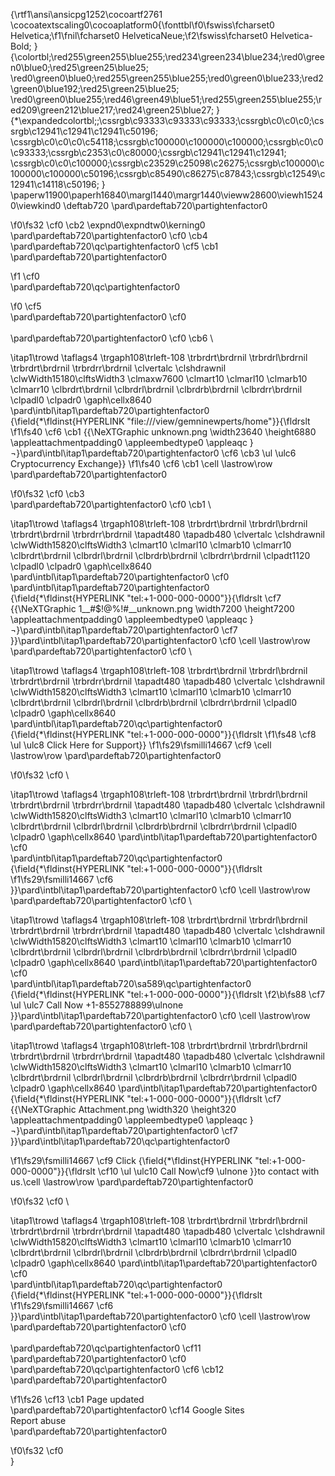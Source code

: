 {\rtf1\ansi\ansicpg1252\cocoartf2761
\cocoatextscaling0\cocoaplatform0{\fonttbl\f0\fswiss\fcharset0 Helvetica;\f1\fnil\fcharset0 HelveticaNeue;\f2\fswiss\fcharset0 Helvetica-Bold;
}
{\colortbl;\red255\green255\blue255;\red234\green234\blue234;\red0\green0\blue0;\red25\green25\blue25;
\red0\green0\blue0;\red255\green255\blue255;\red0\green0\blue233;\red2\green0\blue192;\red25\green25\blue25;
\red0\green0\blue255;\red46\green49\blue51;\red255\green255\blue255;\red209\green212\blue217;\red24\green25\blue27;
}
{\*\expandedcolortbl;;\cssrgb\c93333\c93333\c93333;\cssrgb\c0\c0\c0;\cssrgb\c12941\c12941\c12941\c50196;
\cssrgb\c0\c0\c0\c54118;\cssrgb\c100000\c100000\c100000;\cssrgb\c0\c0\c93333;\cssrgb\c2353\c0\c80000;\cssrgb\c12941\c12941\c12941;
\cssrgb\c0\c0\c100000;\cssrgb\c23529\c25098\c26275;\cssrgb\c100000\c100000\c100000\c50196;\cssrgb\c85490\c86275\c87843;\cssrgb\c12549\c12941\c14118\c50196;
}
\paperw11900\paperh16840\margl1440\margr1440\vieww28600\viewh15240\viewkind0
\deftab720
\pard\pardeftab720\partightenfactor0

\f0\fs32 \cf0 \cb2 \expnd0\expndtw0\kerning0
\
\pard\pardeftab720\partightenfactor0
\cf0 \cb4 \
\pard\pardeftab720\qc\partightenfactor0
\cf5 \cb1 \
\pard\pardeftab720\partightenfactor0

\f1 \cf0 \
\pard\pardeftab720\qc\partightenfactor0

\f0 \cf5 \
\pard\pardeftab720\partightenfactor0
\cf0 \
\
\pard\pardeftab720\partightenfactor0
\cf0 \cb6 \

\itap1\trowd \taflags4 \trgaph108\trleft-108 \trbrdrt\brdrnil \trbrdrl\brdrnil \trbrdrt\brdrnil \trbrdrr\brdrnil 
\clvertalc \clshdrawnil \clwWidth15180\clftsWidth3 \clmaxw7600 \clmart10 \clmarl10 \clmarb10 \clmarr10 \clbrdrt\brdrnil \clbrdrl\brdrnil \clbrdrb\brdrnil \clbrdrr\brdrnil \clpadl0 \clpadr0 \gaph\cellx8640
\pard\intbl\itap1\pardeftab720\partightenfactor0
{\field{\*\fldinst{HYPERLINK "file:///view/gemninewperts/home"}}{\fldrslt 
\f1\fs40 \cf6 \cb1 {{\NeXTGraphic unknown.png \width23640 \height6880 \appleattachmentpadding0 \appleembedtype0 \appleaqc
}¬}\pard\intbl\itap1\pardeftab720\partightenfactor0
\cf6 \cb3 \ul \ulc6  Cryptocurrency Exchange}}
\f1\fs40 \cf6 \cb1 \cell \lastrow\row
\pard\pardeftab720\partightenfactor0

\f0\fs32 \cf0 \cb3 \
\pard\pardeftab720\partightenfactor0
\cf0 \cb1 \

\itap1\trowd \taflags4 \trgaph108\trleft-108 \trbrdrt\brdrnil \trbrdrl\brdrnil \trbrdrt\brdrnil \trbrdrr\brdrnil \tapadt480 \tapadb480 
\clvertalc \clshdrawnil \clwWidth15820\clftsWidth3 \clmart10 \clmarl10 \clmarb10 \clmarr10 \clbrdrt\brdrnil \clbrdrl\brdrnil \clbrdrb\brdrnil \clbrdrr\brdrnil \clpadt1120 \clpadl0 \clpadr0 \gaph\cellx8640
\pard\intbl\itap1\pardeftab720\partightenfactor0
\cf0 \
\pard\intbl\itap1\pardeftab720\partightenfactor0
{\field{\*\fldinst{HYPERLINK "tel:+1-000-000-0000"}}{\fldrslt \cf7 {{\NeXTGraphic 1__#$!@%!#__unknown.png \width7200 \height7200 \appleattachmentpadding0 \appleembedtype0 \appleaqc
}¬}\pard\intbl\itap1\pardeftab720\partightenfactor0
\cf7 \
}}\pard\intbl\itap1\pardeftab720\partightenfactor0
\cf0 \cell \lastrow\row
\pard\pardeftab720\partightenfactor0
\cf0 \

\itap1\trowd \taflags4 \trgaph108\trleft-108 \trbrdrt\brdrnil \trbrdrl\brdrnil \trbrdrt\brdrnil \trbrdrr\brdrnil \tapadt480 \tapadb480 
\clvertalc \clshdrawnil \clwWidth15820\clftsWidth3 \clmart10 \clmarl10 \clmarb10 \clmarr10 \clbrdrt\brdrnil \clbrdrl\brdrnil \clbrdrb\brdrnil \clbrdrr\brdrnil \clpadl0 \clpadr0 \gaph\cellx8640
\pard\intbl\itap1\pardeftab720\qc\partightenfactor0
{\field{\*\fldinst{HYPERLINK "tel:+1-000-000-0000"}}{\fldrslt 
\f1\fs48 \cf8 \ul \ulc8 Click Here for Support}}
\f1\fs29\fsmilli14667 \cf9 \cell \lastrow\row
\pard\pardeftab720\partightenfactor0

\f0\fs32 \cf0 \

\itap1\trowd \taflags4 \trgaph108\trleft-108 \trbrdrt\brdrnil \trbrdrl\brdrnil \trbrdrt\brdrnil \trbrdrr\brdrnil \tapadt480 \tapadb480 
\clvertalc \clshdrawnil \clwWidth15820\clftsWidth3 \clmart10 \clmarl10 \clmarb10 \clmarr10 \clbrdrt\brdrnil \clbrdrl\brdrnil \clbrdrb\brdrnil \clbrdrr\brdrnil \clpadl0 \clpadr0 \gaph\cellx8640
\pard\intbl\itap1\pardeftab720\partightenfactor0
\cf0 \
\pard\intbl\itap1\pardeftab720\qc\partightenfactor0
{\field{\*\fldinst{HYPERLINK "tel:+1-000-000-0000"}}{\fldrslt 
\f1\fs29\fsmilli14667 \cf6 \
}}\pard\intbl\itap1\pardeftab720\partightenfactor0
\cf0 \cell \lastrow\row
\pard\pardeftab720\partightenfactor0
\cf0 \

\itap1\trowd \taflags4 \trgaph108\trleft-108 \trbrdrt\brdrnil \trbrdrl\brdrnil \trbrdrt\brdrnil \trbrdrr\brdrnil \tapadt480 \tapadb480 
\clvertalc \clshdrawnil \clwWidth15820\clftsWidth3 \clmart10 \clmarl10 \clmarb10 \clmarr10 \clbrdrt\brdrnil \clbrdrl\brdrnil \clbrdrb\brdrnil \clbrdrr\brdrnil \clpadl0 \clpadr0 \gaph\cellx8640
\pard\intbl\itap1\pardeftab720\partightenfactor0
\cf0 \
\pard\intbl\itap1\pardeftab720\sa589\qc\partightenfactor0
{\field{\*\fldinst{HYPERLINK "tel:+1-000-000-0000"}}{\fldrslt 
\f2\b\fs88 \cf7 \ul \ulc7 Call Now +1-8552788899\ulnone \
}}\pard\intbl\itap1\pardeftab720\partightenfactor0
\cf0 \cell \lastrow\row
\pard\pardeftab720\partightenfactor0
\cf0 \

\itap1\trowd \taflags4 \trgaph108\trleft-108 \trbrdrt\brdrnil \trbrdrl\brdrnil \trbrdrt\brdrnil \trbrdrr\brdrnil \tapadt480 \tapadb480 
\clvertalc \clshdrawnil \clwWidth15820\clftsWidth3 \clmart10 \clmarl10 \clmarb10 \clmarr10 \clbrdrt\brdrnil \clbrdrl\brdrnil \clbrdrb\brdrnil \clbrdrr\brdrnil \clpadl0 \clpadr0 \gaph\cellx8640
\pard\intbl\itap1\pardeftab720\partightenfactor0
{\field{\*\fldinst{HYPERLINK "tel:+1-000-000-0000"}}{\fldrslt \cf7 {{\NeXTGraphic Attachment.png \width320 \height320 \appleattachmentpadding0 \appleembedtype0 \appleaqc
}¬}\pard\intbl\itap1\pardeftab720\partightenfactor0
\cf7 \
}}\pard\intbl\itap1\pardeftab720\qc\partightenfactor0

\f1\fs29\fsmilli14667 \cf9 Click {\field{\*\fldinst{HYPERLINK "tel:+1-000-000-0000"}}{\fldrslt \cf10 \ul \ulc10 Call Now\cf9 \ulnone  }}to contact with us.\cell \lastrow\row
\pard\pardeftab720\partightenfactor0

\f0\fs32 \cf0 \

\itap1\trowd \taflags4 \trgaph108\trleft-108 \trbrdrt\brdrnil \trbrdrl\brdrnil \trbrdrt\brdrnil \trbrdrr\brdrnil \tapadt480 \tapadb480 
\clvertalc \clshdrawnil \clwWidth15820\clftsWidth3 \clmart10 \clmarl10 \clmarb10 \clmarr10 \clbrdrt\brdrnil \clbrdrl\brdrnil \clbrdrb\brdrnil \clbrdrr\brdrnil \clpadl0 \clpadr0 \gaph\cellx8640
\pard\intbl\itap1\pardeftab720\partightenfactor0
\cf0 \
\pard\intbl\itap1\pardeftab720\qc\partightenfactor0
{\field{\*\fldinst{HYPERLINK "tel:+1-000-000-0000"}}{\fldrslt 
\f1\fs29\fsmilli14667 \cf6 \
}}\pard\intbl\itap1\pardeftab720\partightenfactor0
\cf0 \cell \lastrow\row
\pard\pardeftab720\partightenfactor0
\cf0 \
\
\pard\pardeftab720\qc\partightenfactor0
\cf11 \
\pard\pardeftab720\partightenfactor0
\cf0 \
\pard\pardeftab720\qc\partightenfactor0
\cf6 \cb12 \
\pard\pardeftab720\partightenfactor0

\f1\fs26 \cf13 \cb1 Page updated\
\pard\pardeftab720\partightenfactor0
\cf14 Google Sites\
Report abuse\
\pard\pardeftab720\partightenfactor0

\f0\fs32 \cf0 \
}
